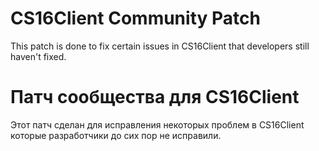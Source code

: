 # CS16Client Community Patch
This patch is done to fix certain issues in CS16Client that developers still haven't fixed.

# Патч сообщества для CS16Client
Этот патч сделан для исправления некоторых проблем в CS16Client которые разработчики до сих пор не исправили.
